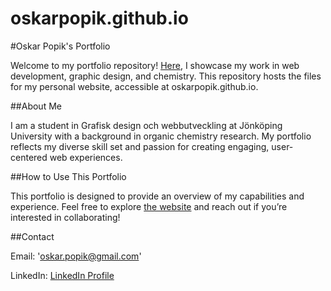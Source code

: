 # oskarpopik.github.io

#Oskar Popik's Portfolio

Welcome to my portfolio repository! [Here](https://oskarpopik.github.io), I showcase my work in web development, graphic design, and chemistry. This repository hosts the files for my personal website, accessible at oskarpopik.github.io.

##About Me

I am a student in Grafisk design och webbutveckling at Jönköping University with a background in organic chemistry research. My portfolio reflects my diverse skill set and passion for creating engaging, user-centered web experiences.

##How to Use This Portfolio

This portfolio is designed to provide an overview of my capabilities and experience. Feel free to explore [the website](https://oskarpopik.github.io) and reach out if you’re interested in collaborating!

##Contact

Email: 'oskar.popik@gmail.com'

LinkedIn: [LinkedIn Profile](https://www.linkedin.com/in/oskar-popik-92b50324a/)
